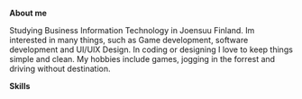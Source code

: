 <b>About me</b>

Studying Business Information Technology in Joensuu Finland. Im interested in many things, such as Game development, software development and UI/UIX Design. In coding or designing I love to keep things simple and clean. My hobbies include games, jogging in the forrest and driving without destination. 

<b>Skills</b>

